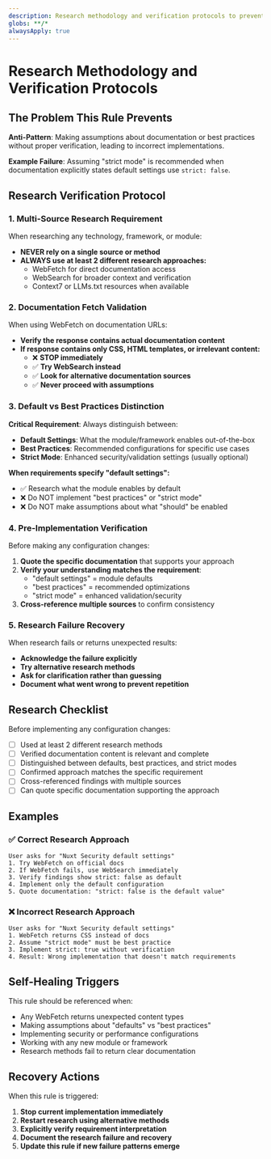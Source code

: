 ```yaml
---
description: Research methodology and verification protocols to prevent assumption-based failures
globs: **/*
alwaysApply: true
---
```


# Research Methodology and Verification Protocols

## The Problem This Rule Prevents

**Anti-Pattern**: Making assumptions about documentation or best practices without proper verification, leading to incorrect implementations.

**Example Failure**: Assuming "strict mode" is recommended when documentation explicitly states default settings use `strict: false`.

## Research Verification Protocol

### 1. Multi-Source Research Requirement

When researching any technology, framework, or module:

- **NEVER rely on a single source or method**
- **ALWAYS use at least 2 different research approaches:**
  - WebFetch for direct documentation access
  - WebSearch for broader context and verification
  - Context7 or LLMs.txt resources when available

### 2. Documentation Fetch Validation

When using WebFetch on documentation URLs:

- **Verify the response contains actual documentation content**
- **If response contains only CSS, HTML templates, or irrelevant content:**
  - ❌ **STOP immediately**
  - ✅ **Try WebSearch instead**
  - ✅ **Look for alternative documentation sources**
  - ✅ **Never proceed with assumptions**

### 3. Default vs Best Practices Distinction

**Critical Requirement**: Always distinguish between:

- **Default Settings**: What the module/framework enables out-of-the-box
- **Best Practices**: Recommended configurations for specific use cases
- **Strict Mode**: Enhanced security/validation settings (usually optional)

**When requirements specify "default settings":**
- ✅ Research what the module enables by default
- ❌ Do NOT implement "best practices" or "strict mode"
- ❌ Do NOT make assumptions about what "should" be enabled

### 4. Pre-Implementation Verification

Before making any configuration changes:

1. **Quote the specific documentation** that supports your approach
2. **Verify your understanding matches the requirement**:
   - "default settings" = module defaults
   - "best practices" = recommended optimizations
   - "strict mode" = enhanced validation/security
3. **Cross-reference multiple sources** to confirm consistency

### 5. Research Failure Recovery

When research fails or returns unexpected results:

- **Acknowledge the failure explicitly**
- **Try alternative research methods**
- **Ask for clarification rather than guessing**
- **Document what went wrong to prevent repetition**

## Research Checklist

Before implementing any configuration changes:

- [ ] Used at least 2 different research methods
- [ ] Verified documentation content is relevant and complete
- [ ] Distinguished between defaults, best practices, and strict modes
- [ ] Confirmed approach matches the specific requirement
- [ ] Cross-referenced findings with multiple sources
- [ ] Can quote specific documentation supporting the approach

## Examples

### ✅ Correct Research Approach

```
User asks for "Nuxt Security default settings"
1. Try WebFetch on official docs
2. If WebFetch fails, use WebSearch immediately  
3. Verify findings show strict: false as default
4. Implement only the default configuration
5. Quote documentation: "strict: false is the default value"
```

### ❌ Incorrect Research Approach

```
User asks for "Nuxt Security default settings"
1. WebFetch returns CSS instead of docs
2. Assume "strict mode" must be best practice
3. Implement strict: true without verification
4. Result: Wrong implementation that doesn't match requirements
```

## Self-Healing Triggers

This rule should be referenced when:

- Any WebFetch returns unexpected content types
- Making assumptions about "defaults" vs "best practices"
- Implementing security or performance configurations
- Working with any new module or framework
- Research methods fail to return clear documentation

## Recovery Actions

When this rule is triggered:

1. **Stop current implementation immediately**
2. **Restart research using alternative methods**
3. **Explicitly verify requirement interpretation**
4. **Document the research failure and recovery**
5. **Update this rule if new failure patterns emerge**